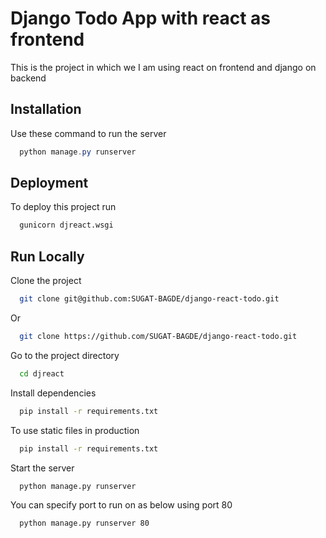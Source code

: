 
# Django Todo App with react as frontend

This is the project in which we I am using react on frontend and django on backend



## Installation

Use these command to run the server

```powershell
  python manage.py runserver
```
    
## Deployment

To deploy this project run

```bash
  gunicorn djreact.wsgi
```

  
## Run Locally

Clone the project

```bash
  git clone git@github.com:SUGAT-BAGDE/django-react-todo.git
```

Or

```bash
  git clone https://github.com/SUGAT-BAGDE/django-react-todo.git
```

Go to the project directory

```bash
  cd djreact
```

Install dependencies

```bash
  pip install -r requirements.txt
```

To use static files in production

```bash
  pip install -r requirements.txt
```

Start the server

```bash
  python manage.py runserver
```

You can specify port to run on as below using port 80

```bash
  python manage.py runserver 80
```

  